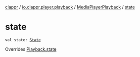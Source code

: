 [clappr](../../index.md) / [io.clappr.player.playback](../index.md) / [MediaPlayerPlayback](index.md) / [state](.)

# state

`val state: `[`State`](../../io.clappr.player.components/-playback/-state/index.md)

Overrides [Playback.state](../../io.clappr.player.components/-playback/state.md)

